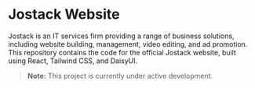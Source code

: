 # Jostack Website

Jostack is an IT services firm providing a range of business solutions, including website building, management, video editing, and ad promotion. This repository contains the code for the official Jostack website, built using React, Tailwind CSS, and DaisyUI.

> **Note:** This project is currently under active development.
